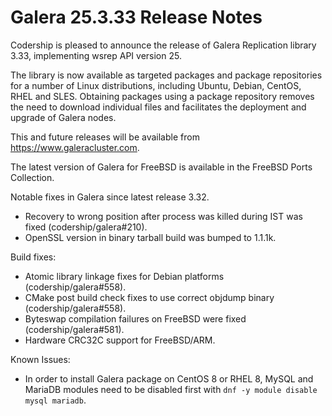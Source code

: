 # Galera 25.3.33 Release Notes

Codership is pleased to announce the release of Galera Replication library 3.33, implementing wsrep API version 25.

The library is now available as targeted packages and package repositories for a number of Linux distributions, including Ubuntu, Debian, CentOS, RHEL and SLES. Obtaining packages using a package repository removes the need to download individual files and facilitates the deployment and upgrade of Galera nodes.

This and future releases will be available from https://www.galeracluster.com.

The latest version of Galera for FreeBSD is available in the FreeBSD Ports Collection.

Notable fixes in Galera since latest release 3.32.

* Recovery to wrong position after process was killed during IST was fixed (codership/galera#210).
* OpenSSL version in binary tarball build was bumped to 1.1.1k.

Build fixes:

* Atomic library linkage fixes for Debian platforms (codership/galera#558).
* CMake post build check fixes to use correct objdump binary (codership/galera#558).
* Byteswap compilation failures on FreeBSD were fixed (codership/galera#581).
* Hardware CRC32C support for FreeBSD/ARM.

Known Issues:

* In order to install Galera package on CentOS 8 or RHEL 8, MySQL and MariaDB modules need to be disabled first with `dnf -y module disable mysql mariadb`.
